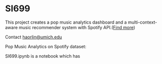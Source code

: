 # SI699

This project creates a pop music analytics dashboard and a multi-context-aware music recommender system with Spotify API.([Find more](https://catherine-hao-si699-music-analytics-xw280c.streamlit.app/))

Contact haorlin@umich.edu



Pop Music Analytics on Spotify dataset:


SI699.ipynb is a notebook which has 
